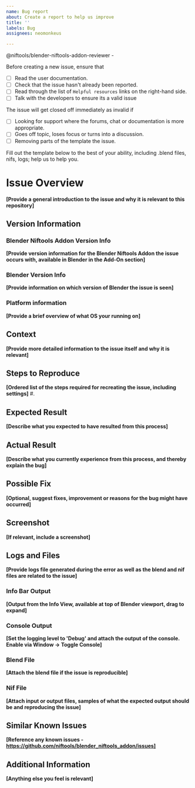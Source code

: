 ```yaml
---
name: Bug report
about: Create a report to help us improve
title: ''
labels: Bug
assignees: neomonkeus

---
```


@niftools/blender-niftools-addon-reviewer -

Before creating a new issue, ensure that
 - [ ] Read the user documentation.
 - [ ] Check that the issue hasn't already been reported.
 - [ ] Read through the list of `Helpful resources` links on the right-hand side.
 - [ ] Talk with the developers to ensure its a valid issue

The issue will get closed off immediately as invalid if
 - [ ] Looking for support where the forums, chat or documentation is more appropriate.
 - [ ] Goes off topic, loses focus or turns into a discussion.
 - [ ] Removing parts of the template the issue.

Fill out the template below to the best of your ability, including .blend files, nifs, logs; help us to help you.

# Issue Overview
**[Provide a general introduction to the issue and why it is relevant to this repository]**


## Version Information

### Blender Niftools Addon Version Info
**[Provide version information for the Blender Niftools Addon the issue occurs with, available in Blender in the Add-On section]**

### Blender Version Info
**[Provide information on which version of Blender the issue is seen]**

### Platform information
**[Provide a brief overview of what OS your running on]**

## Context
**[Provide more detailed information to the issue itself and why it is relevant]**

## Steps to Reproduce
**[Ordered list of the steps required for recreating the issue, including settings]**
 #. 

## Expected Result
**[Describe what you expected to have resulted from this process]**

## Actual Result
**[Describe what you currently experience from this process, and thereby explain the bug]**

## Possible Fix
**[Optional, suggest fixes, improvement or reasons for the bug might have occurred]**

## Screenshot
**[If relevant, include a screenshot]**

## Logs and Files
**[Provide logs file generated during the error as well as the blend and nif files are related to the issue]**

### Info Bar Output
**[Output from the Info View, available at top of Blender viewport, drag to expand]**

### Console Output
**[Set the logging level to 'Debug' and attach the output of the console. Enable via Window -> Toggle Console]**

### Blend File
**[Attach the blend file if the issue is reproducible]**

### Nif File
**[Attach input or output files, samples of what the expected output should be and reproducing the issue]**

## Similar Known Issues
**[Reference any known issues - https://github.com/niftools/blender_niftools_addon/issues]**

## Additional Information
**[Anything else you feel is relevant]**
